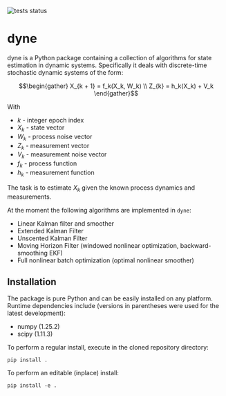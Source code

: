 ![tests status](https://github.com/nmayorov/dyne/actions/workflows/build_and_test.yaml/badge.svg)

# dyne

dyne is a Python package containing a collection of algorithms for state estimation in dynamic 
systems.
Specifically it deals with discrete-time stochastic dynamic systems of the form:

```math
\begin{gather}
X_{k + 1} = f_k(X_k, W_k) \\
Z_{k} = h_k(X_k) + V_k
\end{gather}
```
With

- $k$ - integer epoch index
- $X_k$ - state vector
- $W_k$ - process noise vector
- $Z_k$ - measurement vector
- $V_k$ - measurement noise vector
- $f_k$ - process function
- $h_k$ - measurement function

The task is to estimate $X_k$ given the known process dynamics and measurements.

At the moment the following algorithms are implemented in `dyne`:

- Linear Kalman filter and smoother
- Extended Kalman Filter
- Unscented Kalman Filter
- Moving Horizon Filter (windowed nonlinear optimization, backward-smoothing EKF)
- Full nonlinear batch optimization (optimal nonlinear smoother)

## Installation

The package is pure Python and can be easily installed on any platform.
Runtime dependencies include (versions in parentheses were used for the latest development):

* numpy (1.25.2)
* scipy (1.11.3)

To perform a regular install, execute in the cloned repository directory: 
```shell
pip install .
```
To perform an editable (inplace) install:
```shell
pip install -e .
```
